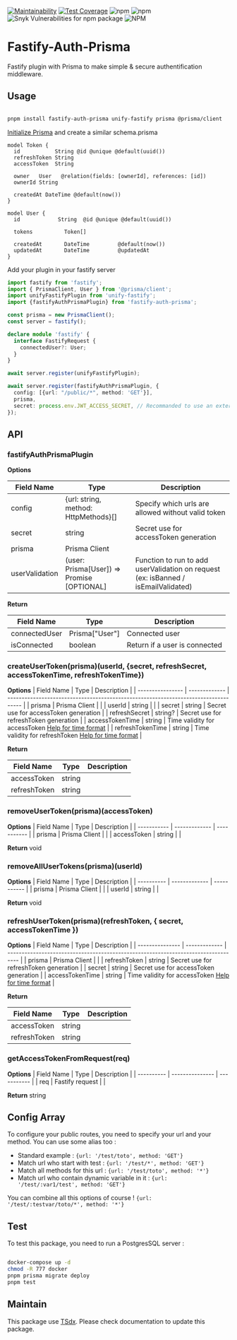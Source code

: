 [![Maintainability](https://api.codeclimate.com/v1/badges/6e747003545ffe76ceac/maintainability)](https://codeclimate.com/github/flexper/fastify-auth-prisma/maintainability) [![Test Coverage](https://api.codeclimate.com/v1/badges/6e747003545ffe76ceac/test_coverage)](https://codeclimate.com/github/flexper/fastify-auth-prisma/test_coverage) ![npm](https://img.shields.io/npm/v/fastify-auth-prisma) ![npm](https://img.shields.io/npm/dm/fastify-auth-prisma) ![Snyk Vulnerabilities for npm package](https://img.shields.io/snyk/vulnerabilities/npm/fastify-auth-prisma) ![NPM](https://img.shields.io/npm/l/fastify-auth-prisma)

# Fastify-Auth-Prisma

Fastify plugin with Prisma to make simple & secure authentification middleware.

## Usage

```bash

pnpm install fastify-auth-prisma unify-fastify prisma @prisma/client

```

[Initialize Prisma](https://www.prisma.io/docs/getting-started) and create a similar schema.prisma

```prisma
model Token {
  id           String @id @unique @default(uuid())
  refreshToken String
  accessToken  String

  owner   User   @relation(fields: [ownerId], references: [id])
  ownerId String

  createdAt DateTime @default(now())
}

model User {
  id            String  @id @unique @default(uuid())

  tokens          Token[]

  createdAt       DateTime         @default(now())
  updatedAt       DateTime         @updatedAt
}

```

Add your plugin in your fastify server

```typescript
import fastify from 'fastify';
import { PrismaClient, User } from '@prisma/client';
import unifyFastifyPlugin from 'unify-fastify';
import {fastifyAuthPrismaPlugin} from 'fastify-auth-prisma';

const prisma = new PrismaClient();
const server = fastify();

declare module 'fastify' {
  interface FastifyRequest {
    connectedUser?: User;
  }
}

await server.register(unifyFastifyPlugin);

await server.register(fastifyAuthPrismaPlugin, {
  config: [{url: "/public/*", method: 'GET'}],
  prisma,
  secret: process.env.JWT_ACCESS_SECRET, // Recommanded to use an external variable but you can use any generated string
});
```

## API

### fastifyAuthPrismaPlugin

**Options**

| Field Name     | Type                                             | Description                                                                        |
| -------------- | ------------------------------------------------ | ---------------------------------------------------------------------------------- |
| config         | {url: string, method: HttpMethods}[]             | Specify which urls are allowed without valid token                                 |
| secret         | string                                           | Secret use for accessToken generation                                              |
| prisma         | Prisma Client                                    |                                                                                    |
| userValidation | (user: Prisma[User]) => Promise<void> [OPTIONAL] | Function to run to add userValidation on request (ex: isBanned / isEmailValidated) |

**Return**

| Field Name    | Type           | Description                   |
| ------------- | -------------- | ----------------------------- |
| connectedUser | Prisma["User"] | Connected user                |
| isConnected   | boolean        | Return if a user is connected |

### createUserToken(prisma)(userId, {secret, refreshSecret, accessTokenTime, refreshTokenTime})

**Options**
| Field Name       | Type          | Description                                                                         |
| ---------------- | ------------- | ----------------------------------------------------------------------------------- |
| prisma           | Prisma Client |                                                                                     |
| userId           | string        |                                                                                     |
| secret           | string        | Secret use for accessToken generation                                               |
| refreshSecret    | string?       | Secret use for refreshToken generation                                              |
| accessTokenTime  | string        | Time validity for accessToken [Help for time format](https://github.com/vercel/ms)  |
| refreshTokenTime | string        | Time validity for refreshToken [Help for time format](https://github.com/vercel/ms) |

**Return**

| Field Name   | Type   | Description |
| ------------ | ------ | ----------- |
| accessToken  | string |             |
| refreshToken | string |             |

### removeUserToken(prisma)(accessToken)

**Options**
| Field Name  | Type          | Description |
| ----------- | ------------- | ----------- |
| prisma      | Prisma Client |             |
| accessToken | string        |             |

**Return** void

### removeAllUserTokens(prisma)(userId)

**Options**
| Field Name | Type          | Description |
| ---------- | ------------- | ----------- |
| prisma     | Prisma Client |             |
| userId     | string        |             |

**Return** void

### refreshUserToken(prisma)(refreshToken, { secret, accessTokenTime })

**Options**
| Field Name      | Type          | Description                                                                        |
| --------------- | ------------- | ---------------------------------------------------------------------------------- |
| prisma          | Prisma Client |                                                                                    |
| refreshToken    | string        | Secret use for refreshToken generation                                             |
| secret          | string        | Secret use for accessToken generation                                              |
| accessTokenTime | string        | Time validity for accessToken [Help for time format](https://github.com/vercel/ms) |

**Return**

| Field Name   | Type   | Description |
| ------------ | ------ | ----------- |
| accessToken  | string |             |
| refreshToken | string |             |

### getAccessTokenFromRequest(req)

**Options**
| Field Name | Type            | Description |
| ---------- | --------------- | ----------- |
| req        | Fastify request |             |

**Return** string

## Config Array

To configure your public routes, you need to specify your url and your method. You can use some alias too :

- Standard example : `{url: '/test/toto', method: 'GET'}`
- Match url who start with test : `{url: '/test/*', method: 'GET'}`
- Match all methods for this url : `{url: '/test/toto', method: '*'}`
- Match url who contain dynamic variable in it : `{url: '/test/:var1/test', method: 'GET'}`

You can combine all this options of course ! `{url: '/test/:testvar/toto/*', method: '*'}`

## Test

To test this package, you need to run a PostgresSQL server :

```bash

docker-compose up -d
chmod -R 777 docker
pnpm prisma migrate deploy
pnpm test
```

## Maintain

This package use [TSdx](https://github.com/jaredpalmer/tsdx). Please check documentation to update this package.

